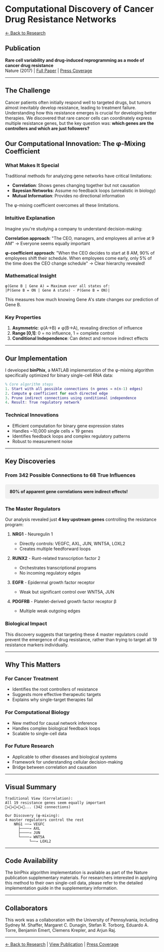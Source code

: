 # Computational Discovery of Cancer Drug Resistance Networks

[← Back to Research](/research)

## Publication
**Rare cell variability and drug-induced reprogramming as a mode of cancer drug resistance**  
Nature (2017) | [Full Paper](https://www.nature.com/articles/nature22794) | [Press Coverage](https://www.udel.edu/udaily/2017/june/nature-random-variations-cancer-drug-resistance/)

---

## The Challenge

Cancer patients often initially respond well to targeted drugs, but tumors almost inevitably develop resistance, leading to treatment failure. Understanding how this resistance emerges is crucial for developing better therapies. We discovered that rare cancer cells can coordinately express multiple resistance genes, but the key question was: **which genes are the controllers and which are just followers?**

## Our Computational Innovation: The φ-Mixing Coefficient

### What Makes It Special

Traditional methods for analyzing gene networks have critical limitations:
- **Correlation**: Shows genes changing together but not causation
- **Bayesian Networks**: Assume no feedback loops (unrealistic in biology)
- **Mutual Information**: Provides no directional information

The φ-mixing coefficient overcomes all these limitations.

### Intuitive Explanation

Imagine you're studying a company to understand decision-making:

**Correlation approach**: "The CEO, managers, and employees all arrive at 9 AM" → Everyone seems equally important

**φ-coefficient approach**: "When the CEO decides to start at 8 AM, 90% of employees shift their schedule. When employees come early, only 5% of the time does the CEO change schedule" → Clear hierarchy revealed!

### Mathematical Insight

```
φ(Gene B | Gene A) = Maximum over all states of:
|P(Gene B = ON | Gene A state) - P(Gene B = ON)|
```

This measures how much knowing Gene A's state changes our prediction of Gene B.

### Key Properties

1. **Asymmetric**: φ(A→B) ≠ φ(B→A), revealing direction of influence
2. **Range [0,1]**: 0 = no influence, 1 = complete control
3. **Conditional Independence**: Can detect and remove indirect effects

---

## Our Implementation

I developed **binPhix**, a MATLAB implementation of the φ-mixing algorithm specifically optimized for binary single-cell RNA data:

```matlab
% Core algorithm steps
1. Start with all possible connections (n genes → n(n-1) edges)
2. Compute φ coefficient for each directed edge
3. Prune indirect connections using conditional independence
4. Result: True regulatory network
```

### Technical Innovations
- Efficient computation for binary gene expression states
- Handles ~10,000 single cells × 19 genes
- Identifies feedback loops and complex regulatory patterns
- Robust to measurement noise

---

## Key Discoveries

### From 342 Possible Connections to 68 True Influences

<div style="background-color: #f0f0f0; padding: 15px; border-radius: 5px; margin: 20px 0;">
<strong>80% of apparent gene correlations were indirect effects!</strong>
</div>

### The Master Regulators

Our analysis revealed just **4 key upstream genes** controlling the resistance program:

1. **NRG1** - Neuregulin 1
   - Directly controls: VEGFC, AXL, JUN, WNT5A, LOXL2
   - Creates multiple feedforward loops
   
2. **RUNX2** - Runt-related transcription factor 2
   - Orchestrates transcriptional programs
   - No incoming regulatory edges
   
3. **EGFR** - Epidermal growth factor receptor
   - Weak but significant control over WNT5A, JUN
   
4. **PDGFRB** - Platelet-derived growth factor receptor β
   - Multiple weak outgoing edges

### Biological Impact

This discovery suggests that targeting these 4 master regulators could prevent the emergence of drug resistance, rather than trying to target all 19 resistance markers individually.

---

## Why This Matters

### For Cancer Treatment
- Identifies the root controllers of resistance
- Suggests more effective therapeutic targets
- Explains why single-target therapies fail

### For Computational Biology
- New method for causal network inference
- Handles complex biological feedback loops
- Scalable to single-cell data

### For Future Research
- Applicable to other diseases and biological systems
- Framework for understanding cellular decision-making
- Bridge between correlation and causation

---

## Visual Summary

```
Traditional View (Correlation):
All 19 resistance genes seem equally important
🔴↔️🔴↔️🔴↔️🔴↔️🔴... (342 connections)

Our Discovery (φ-mixing):
4 master regulators control the rest
    NRG1 ──→ VEGFC
      ├────→ AXL
      ├────→ JUN      
      └────→ WNT5A
           └──→ LOXL2
```

---

## Code Availability

The binPhix algorithm implementation is available as part of the Nature publication supplementary materials. For researchers interested in applying this method to their own single-cell data, please refer to the detailed implementation guide in the supplementary information.

---

## Collaborators

This work was a collaboration with the University of Pennsylvania, including Sydney M. Shaffer, Margaret C. Dunagin, Stefan R. Torborg, Eduardo A. Torre, Benjamin Emert, Clemens Krepler, and Arjun Raj.

---

[← Back to Research](/research) | [View Publication](https://www.nature.com/articles/nature22794) | [Press Coverage](/press)
